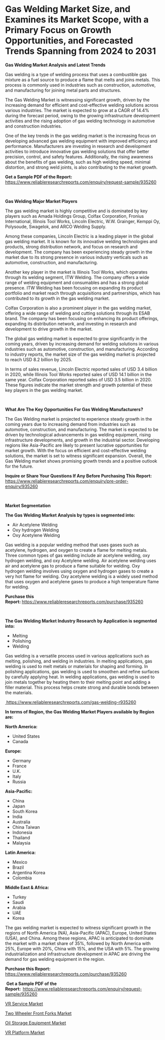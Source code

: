 <p><h1>Gas Welding Market Size, and Examines its Market Scope, with a Primary Focus on Growth Opportunities, and Forecasted Trends Spanning from 2024 to 2031</h1></p><p><strong>Gas Welding Market Analysis and Latest Trends</strong></p>
<p><p>Gas welding is a type of welding process that uses a combustible gas mixture as a fuel source to produce a flame that melts and joins metals. This process is commonly used in industries such as construction, automotive, and manufacturing for joining metal parts and structures.</p><p>The Gas Welding Market is witnessing significant growth, driven by the increasing demand for efficient and cost-effective welding solutions across various industries. The market is expected to grow at a CAGR of 14.4% during the forecast period, owing to the growing infrastructure development activities and the rising adoption of gas welding technology in automotive and construction industries.</p><p>One of the key trends in the gas welding market is the increasing focus on developing advanced gas welding equipment with improved efficiency and performance. Manufacturers are investing in research and development activities to introduce innovative gas welding solutions that offer better precision, control, and safety features. Additionally, the rising awareness about the benefits of gas welding, such as high welding speed, minimal distortion, and strong weld joints, is also contributing to the market growth.</p></p>
<p><strong>Get a Sample PDF of the Report:&nbsp;</strong> <a href="https://www.reliableresearchreports.com/enquiry/request-sample/935260">https://www.reliableresearchreports.com/enquiry/request-sample/935260</a></p>
<p>&nbsp;</p>
<p><strong>Gas Welding Major Market Players</strong></p>
<p><p>The gas welding market is highly competitive and is dominated by key players such as Amada Holdings Group, Colfax Corporation, Fronius International, Illinois Tool Works, Lincoln Electric, W.W. Grainger, Kemppi Oy, Polysoude, Swagelok, and ARCO Welding Supply. </p><p>Among these companies, Lincoln Electric is a leading player in the global gas welding market. It is known for its innovative welding technologies and products, strong distribution network, and focus on research and development. The company has been experiencing steady growth in the market due to its strong presence in various industry verticals such as automotive, construction, and manufacturing.</p><p>Another key player in the market is Illinois Tool Works, which operates through its welding segment, ITW Welding. The company offers a wide range of welding equipment and consumables and has a strong global presence. ITW Welding has been focusing on expanding its product portfolio and market reach through acquisitions and partnerships, which has contributed to its growth in the gas welding market.</p><p>Colfax Corporation is also a prominent player in the gas welding market, offering a wide range of welding and cutting solutions through its ESAB brand. The company has been focusing on enhancing its product offerings, expanding its distribution network, and investing in research and development to drive growth in the market.</p><p>The global gas welding market is expected to grow significantly in the coming years, driven by increasing demand for welding solutions in various industries such as automotive, construction, and manufacturing. According to industry reports, the market size of the gas welding market is projected to reach USD 8.2 billion by 2025.</p><p>In terms of sales revenue, Lincoln Electric reported sales of USD 3.4 billion in 2020, while Illinois Tool Works reported sales of USD 14.1 billion in the same year. Colfax Corporation reported sales of USD 3.5 billion in 2020. These figures indicate the market strength and growth potential of these key players in the gas welding market.</p></p>
<p>&nbsp;</p>
<p><strong>What Are The Key Opportunities For Gas Welding Manufacturers?</strong></p>
<p><p>The Gas Welding market is projected to experience steady growth in the coming years due to increasing demand from industries such as automotive, construction, and manufacturing. The market is expected to be driven by technological advancements in gas welding equipment, rising infrastructure developments, and growth in the industrial sector. Developing regions like Asia-Pacific are likely to present lucrative opportunities for market growth. With the focus on efficient and cost-effective welding solutions, the market is set to witness significant expansion. Overall, the Gas Welding market shows promising growth trends and a positive outlook for the future.</p></p>
<p><strong>Inquire or Share Your Questions If Any Before Purchasing This Report:</strong> <a href="https://www.reliableresearchreports.com/enquiry/pre-order-enquiry/935260">https://www.reliableresearchreports.com/enquiry/pre-order-enquiry/935260</a></p>
<p>&nbsp;</p>
<p><strong>Market Segmentation</strong></p>
<p><strong>The Gas Welding Market Analysis by types is segmented into:</strong></p>
<p><ul><li>Air Acetylene Welding</li><li>Oxy hydrogen Welding</li><li>Oxy Acetylene Welding</li></ul></p>
<p><p>Gas welding is a popular welding method that uses gases such as acetylene, hydrogen, and oxygen to create a flame for melting metals. Three common types of gas welding include air acetylene welding, oxy hydrogen welding, and oxy Acetylene welding. Air acetylene welding uses air and acetylene gas to produce a flame suitable for welding. Oxy hydrogen welding involves using oxygen and hydrogen gases to create a very hot flame for welding. Oxy acetylene welding is a widely used method that uses oxygen and acetylene gases to produce a high temperature flame for welding.</p></p>
<p><strong>Purchase this Report:&nbsp;</strong><a href="https://www.reliableresearchreports.com/purchase/935260">https://www.reliableresearchreports.com/purchase/935260</a></p>
<p>&nbsp;</p>
<p><strong>The Gas Welding Market Industry Research by Application is segmented into:</strong></p>
<p><ul><li>Melting</li><li>Polishing</li><li>Welding</li></ul></p>
<p><p>Gas welding is a versatile process used in various applications such as melting, polishing, and welding in industries. In melting applications, gas welding is used to melt metals or materials for shaping and forming. In polishing applications, gas welding is used to smoothen and refine surfaces by carefully applying heat. In welding applications, gas welding is used to join metals together by heating them to their melting point and adding a filler material. This process helps create strong and durable bonds between the materials.</p></p>
<p><a href="https://www.reliableresearchreports.com/gas-welding-r935260">&nbsp;https://www.reliableresearchreports.com/gas-welding-r935260</a></p>
<p><strong>In terms of Region, the Gas Welding Market Players available by Region are:</strong></p>
<p>
    <p> <strong> North America: </strong>
        <ul>
            <li>United States</li>
            <li>Canada</li>
        </ul>
        </p> 
    <p> <strong> Europe: </strong>
        <ul>
            <li>Germany</li>
            <li>France</li>
            <li>U.K.</li>
            <li>Italy</li>
            <li>Russia</li>
        </ul>
        </p> 
    <p> <strong> Asia-Pacific: </strong>
        <ul>
            <li>China</li>
            <li>Japan</li>
            <li>South Korea</li>
            <li>India</li>
            <li>Australia</li>
            <li>China Taiwan</li>
            <li>Indonesia</li>
            <li>Thailand</li>
            <li>Malaysia</li>
        </ul>
        </p> 
    <p> <strong> Latin America: </strong>
        <ul>
            <li>Mexico</li>
            <li>Brazil</li>
            <li>Argentina Korea</li>
            <li>Colombia</li>
        </ul>
        </p> 
    <p> <strong> Middle East & Africa: </strong>
        <ul>
            <li>Turkey</li>
            <li>Saudi</li>
            <li>Arabia</li>
            <li>UAE</li>
            <li>Korea</li>
        </ul>
    </p>
    </p>
<p><p>The gas welding market is expected to witness significant growth in the regions of North America (NA), Asia-Pacific (APAC), Europe, United States (USA), and China. Among these regions, APAC is anticipated to dominate the market with a market share of 35%, followed by North America with 25%, Europe with 20%, China with 15%, and the USA with 5%. The growing industrialization and infrastructure development in APAC are driving the demand for gas welding equipment in the region.</p></p>
<p><strong>Purchase this Report: </strong><a href="https://www.reliableresearchreports.com/purchase/935260">https://www.reliableresearchreports.com/purchase/935260</a></p>
<p>&nbsp;<strong>Get a Sample PDF of the Report:&nbsp;&nbsp;</strong><a href="https://www.reliableresearchreports.com/enquiry/request-sample/935260">https://www.reliableresearchreports.com/enquiry/request-sample/935260</a></p>
<p><strong></strong></p>
<p><p><a href="https://github.com/Angelnienowdseej3e45z3p8c/Market-Research-Report-List-2/blob/main/vr-service-market.md">VR Service Market</a></p><p><a href="https://www.linkedin.com/pulse/two-wheeler-front-forks-market-analysis-sze-forecasted-period-fcb0c">Two Wheeler Front Forks Market</a></p><p><a href="https://www.linkedin.com/pulse/oil-storage-equipment-market-competitive-analysis-trends-5trpc">Oil Storage Equipment Market</a></p><p><a href="https://github.com/brentleyjimmiealvaradoz4l1rea/Market-Research-Report-List-2/blob/main/vr-platform-market.md">VR Platform Market</a></p></p>